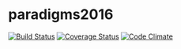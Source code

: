 # paradigms2016
[![Build Status](https://travis-ci.org/Hotckiss/paradigms2016.svg?branch=master)](https://travis-ci.org/Hotckiss/paradigms2016)
[![Coverage Status](https://coveralls.io/repos/github/Hotckiss/paradigms2016/badge.svg)](https://coveralls.io/github/Hotckiss/paradigms2016)
[![Code Climate](https://codeclimate.com/github/Hotckiss/paradigms2016/badges/gpa.svg)](https://coveralls.io/github/Hotckiss/paradigms2016)
